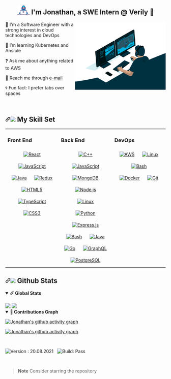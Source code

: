 ## <div align="center"><img src="https://github.com/jjlin526/jjlin526/blob/main/developer-in-hoodie.gif" width="40"> I'm Jonathan, a SWE Intern @ Verily 🚀</div>  

<!--<div align="center">
<img src="https://img.shields.io/github/license/jjlin526/jjlin526?style=for-the-badge">

<img src="https://img.shields.io/github/forks/jjlin526/jjlin526?style=for-the-badge">

<img src="https://img.shields.io/github/stars/jjlin526/jjlin526?style=for-the-badge">

<img src="https://img.shields.io/github/issues/jjlin526/jjlin526?style=for-the-badge">

<img src="https://img.shields.io/github/issues-pr/jjlin526/jjlin526?style=for-the-badge">
</div>-->

<img align='right' margin-left='40' src="https://github.com/jjlin526/jjlin526/blob/main/programmer-working.gif" width="285">

🔭 I'm a Software Engineer with a strong interest in cloud technologies and DevOps


🌱 I’m learning Kubernetes and Ansible
    

❓ Ask me about anything related to AWS


💌 Reach me through <a href="uoljlin@gmail.com">e-mail</a>


🌀 Fun fact: I prefer tabs over spaces


<br/>  


## <a id="user-content--my-tech-stack" class="anchor" aria-hidden="true" href="#-my-tech-stack"><svg class="octicon octicon-link" viewBox="0 0 16 16" version="1.1" width="16" height="16" aria-hidden="true"><path fill-rule="evenodd" d="M7.775 3.275a.75.75 0 001.06 1.06l1.25-1.25a2 2 0 112.83 2.83l-2.5 2.5a2 2 0 01-2.83 0 .75.75 0 00-1.06 1.06 3.5 3.5 0 004.95 0l2.5-2.5a3.5 3.5 0 00-4.95-4.95l-1.25 1.25zm-4.69 9.64a2 2 0 010-2.83l2.5-2.5a2 2 0 012.83 0 .75.75 0 001.06-1.06 3.5 3.5 0 00-4.95 0l-2.5 2.5a3.5 3.5 0 004.95 4.95l1.25-1.25a.75.75 0 00-1.06-1.06l-1.25 1.25a2 2 0 01-2.83 0z"></path></svg></a><a target="_blank" rel="noopener noreferrer nofollow" href="https://raw.githubusercontent.com/thevedicdev/devtools/main/emojis/telegram/mechanical-arm.gif"><img src="https://raw.githubusercontent.com/thevedicdev/devtools/main/emojis/telegram/mechanical-arm.gif" width="30" data-animated-image="" style="max-width: 100%;"></a> My Skill Set  
<table><tr><td valign="top" width="33%">

### Front End  
<div align="center">  
<a href="https://reactjs.org/" target="_blank"><img style="margin: 10px" src="https://tinyurl.com/54ydb5x4" alt="React" height="50" /></a>  
<a href="https://www.javascript.com/" target="_blank"><img style="margin: 10px" src="https://tinyurl.com/ms7tpbm6" alt="JavaScript" height="50" /></a>  
<a href="https://www.java.com/" target="_blank"><img style="margin: 10px" src="https://tinyurl.com/2f7syb6n" alt="Java" height="50" /></a>  
<a href="https://redux.js.org/" target="_blank"><img style="margin: 10px" src="https://tinyurl.com/mu7dybkp" alt="Redux" height="50" /></a>  
<a href="https://en.wikipedia.org/wiki/HTML5" target="_blank"><img style="margin: 10px" src="https://tinyurl.com/5fe6s29n" alt="HTML5" height="50" /></a>  
<a href="https://www.typescriptlang.org/" target="_blank"><img style="margin: 10px" src="https://tinyurl.com/3ac92cb7" alt="TypeScript" height="50" /></a>  
<a href="https://www.w3schools.com/css/" target="_blank"><img style="margin: 10px" src="https://tinyurl.com/y4m5vdzz" alt="CSS3" height="50" /></a>  
</div>
</a> 
</div>

</td><td valign="top" width="33%">



### Back End  
<div align="center">  
<a href="https://www.cplusplus.com/" target="_blank"><img style="margin: 10px" src="https://tinyurl.com/3cen94ym" alt="C++" height="50" /></a>  
<a href="https://www.javascript.com/" target="_blank"><img style="margin: 10px" src="https://tinyurl.com/ms7tpbm6" alt="JavaScript" height="50" /></a>  
<a href="https://www.mongodb.com/" target="_blank"><img style="margin: 10px" src="https://tinyurl.com/2k3b7dcz" alt="MongoDB" height="50" /></a>  
<a href="https://nodejs.org/" target="_blank"><img style="margin: 10px" src="https://tinyurl.com/bu7ffvba" alt="Node.js" height="50" /></a>  
<a href="https://www.linux.org/" target="_blank"><img style="margin: 10px" src="https://tinyurl.com/2p99b97k" alt="Linux" height="50" /></a>  
<a href="https://www.python.org/" target="_blank"><img style="margin: 10px" src="https://tinyurl.com/3wmycxm8" alt="Python" height="50" /></a>  
<a href="https://expressjs.com/" target="_blank"><img style="margin: 10px" src="https://tinyurl.com/4vf676ez" alt="Express.js" height="50" /></a>  
<a href="https://www.gnu.org/software/bash/" target="_blank"><img style="margin: 10px" src="https://tinyurl.com/w2xxwema" alt="Bash" height="50" /></a>  
<a href="https://www.java.com/" target="_blank"><img style="margin: 10px" src="https://tinyurl.com/2f7syb6n" alt="Java" height="50" /></a>  
<a href="https://go.dev/" target="_blank"><img style="margin: 10px" src="https://tinyurl.com/48bnxrfp" alt="Go" height="50" /></a>  
<a href="https://graphql.org/" target="_blank"><img style="margin: 10px" src="https://tinyurl.com/c783c5ph" alt="GraphQL" height="50" /></a>  
<a href="https://www.postgresql.org/" target="_blank"><img style="margin: 10px" src="https://tinyurl.com/4zpkx3dw" alt="PostgreSQL" height="50" /></a>  
</div>

</td><td valign="top" width="33%">



### DevOps  
<div align="center">  
<a href="https://aws.amazon.com/" target="_blank"><img style="margin: 10px" src="https://tinyurl.com/mw7n5pa2" alt="AWS" height="50" /></a>  
<a href="https://www.linux.org/" target="_blank"><img style="margin: 10px" src="https://tinyurl.com/2p99b97k" alt="Linux" height="50" /></a>  
<a href="https://www.gnu.org/software/bash/" target="_blank"><img style="margin: 10px" src="https://tinyurl.com/w2xxwema" alt="Bash" height="50" /></a>  
<a href="https://www.docker.com/" target="_blank"><img style="margin: 10px" src="https://tinyurl.com/4dy6665c" alt="Docker" height="50" /></a>  
<a href="https://github.com/" target="_blank"><img style="margin: 10px" src="https://tinyurl.com/4wjnsv2r" alt="Git" height="50" /></a>  
</div>

</td></tr></table>  




## <a id="user-content--my-blogs" class="anchor" aria-hidden="true" href="#-my-blogs"><svg class="octicon octicon-link" viewBox="0 0 16 16" version="1.1" width="16" height="16" aria-hidden="true"><path fill-rule="evenodd" d="M7.775 3.275a.75.75 0 001.06 1.06l1.25-1.25a2 2 0 112.83 2.83l-2.5 2.5a2 2 0 01-2.83 0 .75.75 0 00-1.06 1.06 3.5 3.5 0 004.95 0l2.5-2.5a3.5 3.5 0 00-4.95-4.95l-1.25 1.25zm-4.69 9.64a2 2 0 010-2.83l2.5-2.5a2 2 0 012.83 0 .75.75 0 001.06-1.06 3.5 3.5 0 00-4.95 0l-2.5 2.5a3.5 3.5 0 004.95 4.95l1.25-1.25a.75.75 0 00-1.06-1.06l-1.25 1.25a2 2 0 01-2.83 0z"></path></svg></a><a target="_blank" rel="noopener noreferrer nofollow" href="https://raw.githubusercontent.com/thevedicdev/devtools/main/emojis/telegram/memo.gif"><img src="https://raw.githubusercontent.com/thevedicdev/devtools/main/emojis/telegram/memo.gif" width="32" data-animated-image="" style="max-width: 100%;"></a> Github Stats
<details open>
<summary><b>☄️ Global Stats</b></summary>
<br/>
<div align="left"><img src="https://github-readme-stats.vercel.app/api/top-langs/?username=jjlin526&hide_border=true&layout=compact" height="175" /> 
<img src="https://streak-stats.demolab.com?user=jjlin526" height="175"/></div>
</details>

<details open>
<summary><b>🌟 Contributions Graph</b></summary>

[![Jonathan's github activity graph](https://github-graph.herokuapp.com/graph?username=jjlin526&hide_border=true&radius=15&theme=github-compact&hide_title=true&bg_color=020712#gh-dark-mode-only)](https://github.com/jjlin526#gh-dark-mode-only)
  
[![Jonathan's github activity graph](https://github-graph.herokuapp.com/graph?username=jjlin526&hide_border=true&radius=15&theme=github-compact&hide_title=true&line=020712&color=3572A5&point=3572A5#gh-light-mode-only)](https://github.com/jjlin526#gh-light-mode-only)
</details>
<br/>

![Version : 20.08.2021](https://img.shields.io/badge/version-20.08.2021-informational) &nbsp;
![Build: Pass](https://img.shields.io/badge/build-pass-success)

<br/>
    
> **Note**
> Consider starring the repository
